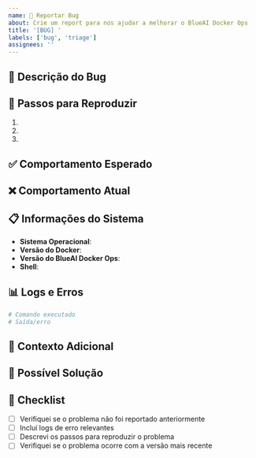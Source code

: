 ```yaml
---
name: 🐛 Reportar Bug
about: Crie um report para nos ajudar a melhorar o BlueAI Docker Ops
title: '[BUG] '
labels: ['bug', 'triage']
assignees: ''
---
```


## 🐛 Descrição do Bug

<!-- Descreva o bug de forma clara e concisa -->

## 🔄 Passos para Reproduzir

1. 
2. 
3. 

## ✅ Comportamento Esperado

<!-- Descreva o que deveria acontecer -->

## ❌ Comportamento Atual

<!-- Descreva o que está acontecendo -->

## 📋 Informações do Sistema

- **Sistema Operacional**: 
- **Versão do Docker**: 
- **Versão do BlueAI Docker Ops**: 
- **Shell**: 

## 📊 Logs e Erros

<!-- Cole aqui os logs de erro ou saída do comando -->

```bash
# Comando executado
# Saída/erro
```

## 🎯 Contexto Adicional

<!-- Adicione qualquer contexto adicional sobre o problema -->

## 🔧 Possível Solução

<!-- Se você tem uma sugestão de como resolver o problema -->

## 📝 Checklist

- [ ] Verifiquei se o problema não foi reportado anteriormente
- [ ] Incluí logs de erro relevantes
- [ ] Descrevi os passos para reproduzir o problema
- [ ] Verifiquei se o problema ocorre com a versão mais recente
